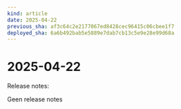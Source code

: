 ```yaml
---
kind: article
date: 2025-04-22
previous_sha: af3c64c2e2177067ed8428cec96415c06cbee1f7
deployed_sha: 6a6b492bab5e5889e7dab7cb13c5e9e28e99d68a
---
```


# 2025-04-22

Release notes:

Geen release notes
